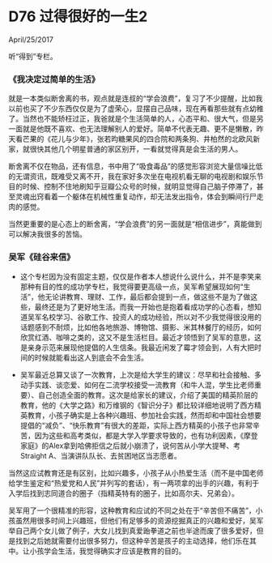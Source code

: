 # D76 过得很好的一生2
April/25/2017

听“得到”专栏。

### 《我决定过简单的生活》
就是一本类似断舍离的书，观点就是连叔的“学会浪费”，复习了不少提醒，比如我以前也买了不少东西仅仅是为了虚荣心，显摆自己品味，现在再看那些就有点幼稚了。当然也不能矫枉过正，我爸就是个生活简单的人，心态平和、很大气，但是另一面就是他既不喜欢、也无法理解别人的爱好。简单不代表无趣、更不是懒散，昨天看芒果的《花儿与少年》，张若昀糖果风的四合院和两条狗、井柏然的北欧风新家，就很快其他几个明星普通的家区别开，一看就觉得真是会生活的男人。

断舍离不仅在物品，还有信息，书中用了“吸食毒品”的感觉形容浏览大量信噪比低的无谓资讯，既难受又离不开，我在家好多次坐在电视机看无聊的电视剧和娱乐节目的时候、控制不住地刷知乎豆瓣公众号的时候，就明显觉得自己脑子停滞了，甚至灵魂出窍看着一个躯体在机械性重复动作，却无法发出指令，体会到瞬间行尸走肉的感觉。

当然更重要的是心态上的断舍离，“学会浪费”的另一面就是“相信进步”，真能做到可以解决我很多的苦恼。

### 吴军《硅谷来信》

* 这个专栏因为没有固定主题，仅仅是作者本人想说什么说什么，并不是李笑来那种有目的性的成功学专栏，我觉得要更高级一点，吴军希望展现如何“生活”，他无论讲教育、理财、工作，最后都会提到一点，做这些不是为了做这些，最终还是为了更好地生活。而我一开始也是抱着看成功学的心态看，想知道吴军名校学习、谷歌工作、投资人的成功经验，所以对不少我觉得很没用的话题感到不耐烦，比如他各地旅游、博物馆、摄影、米其林餐厅的经历，如何欣赏红酒、咖啡之类的，这又不是生活栏目。最近才领悟到了吴军的意思，这是亲身示范来展现他提倡的人生信条。我最近闲发了霉才领会到，人有大把时间的时候就能看出这人到底会不会生活。

* 吴军最近总算又谈了一次教育，上次是给大学生的建议：尽早和社会接触、多动手实践、谈恋爱、如何在二流学校接受一流教育（和牛人混，学生比老师重要）、自己创造全面的教育。这次是给家长的建议，介绍了美国的精英阶层的教育，他的《大学之路》和万维钢的《智识分子》都比较详细地说明了西方精英教育，小孩子确实是上各种兴趣班、参加社会实践，然而却和中国社会想要提倡的“减负”、“快乐教育”有很大的差距，实际上西方精英的小孩子也非常辛苦，因为这些和高考类似，都是大学入学要求导致的，也有功利因素，《摩登家庭》的Alex拿到哈佛拒信之后就小崩溃了，说何苦从小学大提琴、考Straight A、当演讲队队长、去贫困地区当志愿者。

当然这应试教育还是有区别，比如兴趣多，小孩子从小热爱生活（而不是中国老师给学生鉴定和“热爱党和人民”并列写的套话），有一两项拿的出手的兴趣，有利于入学后找到志同道合的圈子（指精英特有的圈子，比如高尔夫、兄弟会）。

吴军用了一个很精准的形容，这种教育和应试的不同之处在于“辛苦但不痛苦”，小孩虽然用很多时间上兴趣班，但他们有足够多的资源挖掘真正的兴趣和爱好，吴军举自己两个女儿做了例子，大女儿找到真爱跆拳道之前也半途而废了很多爱好，但是找到之后她就需要付出很多努力，但这种辛苦是孩子的主动选择，他们乐在其中。让小孩学会生活，我觉得确实才应该是教育的目的。